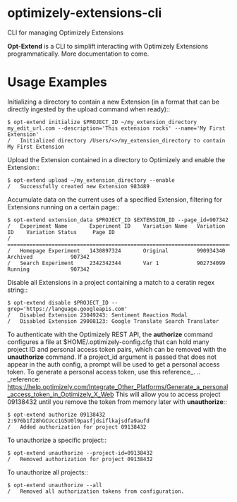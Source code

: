 # optimizely-extensions-cli
CLI for managing Optimizely Extensions

**Opt-Extend** is a CLI to simplift interacting with Optimizely Extensions programmatically.
More documentation to come.


Usage Examples
==============

Initializing a directory to contain a new Extension (in a format that can be directly ingested by the upload command when ready)::

    $ opt-extend initialize $PROJECT_ID ~/my_extension_directory my_edit_url.com --description='This extension rocks' --name='My First Extension'
    /	Initialized directory /Users/<>/my_extension_directory to contain My First Extension

Upload the Extension contained in a directory to Optimizely and enable the Extension::

    $ opt-extend upload ~/my_extension_directory --enable
    /	Successfully created new Extension 983489

Accumulate data on the current uses of a specified Extension, filtering for Extensions running on a certain page::

    $ opt-extend extension_data $PROJECT_ID $EXTENSION_ID --page_id=907342
    /   Experiment Name       Experiment ID    Variation Name   Variation ID    Variation Status     Page ID
    /   =====================================================================================================
    /   Homepage Experiment   1430897324       Original         990934340        Archived            907342
    /   Search Experiment     2342342344       Var 1            902734099        Running             907342

Disable all Extensions in a project containing a match to a ceratin regex string::

    $ opt-extend disable $PROJECT_ID --grep='https://language.googleapis.com'
    /   Disabled Extension 23049243: Sentiment Reaction Modal
    /   Disabled Extension 29008123: Google Translate Search Translator

To authenticate with the Optimizely REST API, the **authorize** command configures a file at $HOME/.optimizely-config.cfg that can hold many project ID and personal access token pairs, which can be
removed with the **unauthorize** command. If a project_id argument is passed that does not appear in the auth config, a prompt will
be used to get a personal access token. To generate a personal access token, use this reference_.
.. _reference: https://help.optimizely.com/Integrate_Other_Platforms/Generate_a_personal_access_token_in_Optimizely_X_Web
This will allow you to access project 09138432 until you remove the token from memory later with **unauthorize**::

    $ opt-extend authorize 09138432 2:976b1f28hGCUcc1G5U0l9pasfjdsiflkajsdfa9aufd
    /   Added authorization for project 09138432

To unauthorize a specific project::

    $ opt-extend unauthorize --project-id=09138432
    /   Removed authorization for project 09138432

To unauthorize all projects::

    $ opt-extend unauthorize --all
    /   Removed all authorization tokens from configuration.
